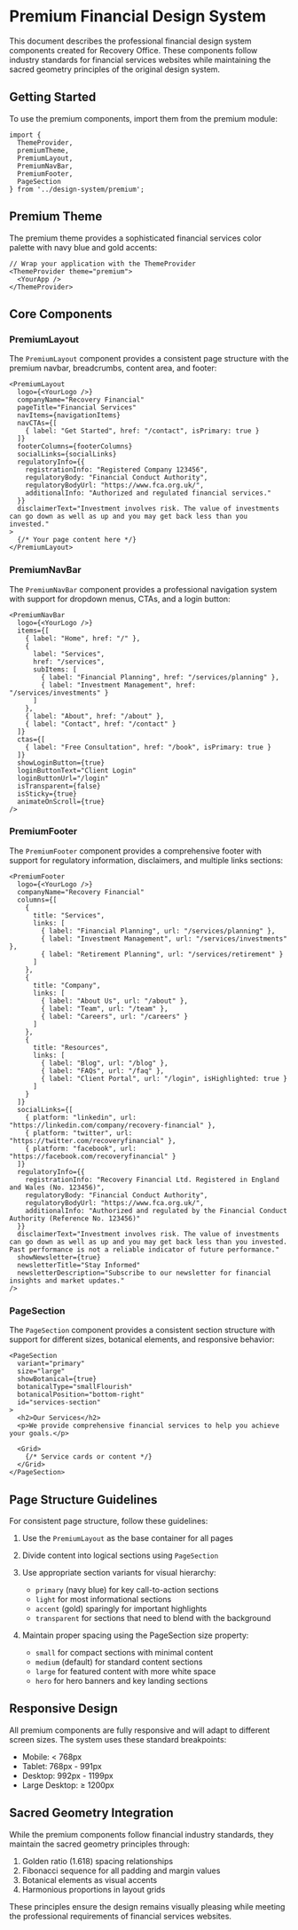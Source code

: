 # Premium Financial Design System

This document describes the professional financial design system components created for Recovery Office. These components follow industry standards for financial services websites while maintaining the sacred geometry principles of the original design system.

## Getting Started

To use the premium components, import them from the premium module:

```tsx
import { 
  ThemeProvider, 
  premiumTheme, 
  PremiumLayout, 
  PremiumNavBar, 
  PremiumFooter,
  PageSection 
} from '../design-system/premium';
```

## Premium Theme

The premium theme provides a sophisticated financial services color palette with navy blue and gold accents:

```tsx
// Wrap your application with the ThemeProvider
<ThemeProvider theme="premium">
  <YourApp />
</ThemeProvider>
```

## Core Components

### PremiumLayout

The `PremiumLayout` component provides a consistent page structure with the premium navbar, breadcrumbs, content area, and footer:

```tsx
<PremiumLayout
  logo={<YourLogo />}
  companyName="Recovery Financial"
  pageTitle="Financial Services"
  navItems={navigationItems}
  navCTAs={[
    { label: "Get Started", href: "/contact", isPrimary: true }
  ]}
  footerColumns={footerColumns}
  socialLinks={socialLinks}
  regulatoryInfo={{
    registrationInfo: "Registered Company 123456",
    regulatoryBody: "Financial Conduct Authority",
    regulatoryBodyUrl: "https://www.fca.org.uk/",
    additionalInfo: "Authorized and regulated financial services."
  }}
  disclaimerText="Investment involves risk. The value of investments can go down as well as up and you may get back less than you invested."
>
  {/* Your page content here */}
</PremiumLayout>
```

### PremiumNavBar

The `PremiumNavBar` component provides a professional navigation system with support for dropdown menus, CTAs, and a login button:

```tsx
<PremiumNavBar
  logo={<YourLogo />}
  items={[
    { label: "Home", href: "/" },
    { 
      label: "Services", 
      href: "/services",
      subItems: [
        { label: "Financial Planning", href: "/services/planning" },
        { label: "Investment Management", href: "/services/investments" }
      ]
    },
    { label: "About", href: "/about" },
    { label: "Contact", href: "/contact" }
  ]}
  ctas={[
    { label: "Free Consultation", href: "/book", isPrimary: true }
  ]}
  showLoginButton={true}
  loginButtonText="Client Login"
  loginButtonUrl="/login"
  isTransparent={false}
  isSticky={true}
  animateOnScroll={true}
/>
```

### PremiumFooter

The `PremiumFooter` component provides a comprehensive footer with support for regulatory information, disclaimers, and multiple links sections:

```tsx
<PremiumFooter
  logo={<YourLogo />}
  companyName="Recovery Financial"
  columns={[
    {
      title: "Services",
      links: [
        { label: "Financial Planning", url: "/services/planning" },
        { label: "Investment Management", url: "/services/investments" },
        { label: "Retirement Planning", url: "/services/retirement" }
      ]
    },
    {
      title: "Company",
      links: [
        { label: "About Us", url: "/about" },
        { label: "Team", url: "/team" },
        { label: "Careers", url: "/careers" }
      ]
    },
    {
      title: "Resources",
      links: [
        { label: "Blog", url: "/blog" },
        { label: "FAQs", url: "/faq" },
        { label: "Client Portal", url: "/login", isHighlighted: true }
      ]
    }
  ]}
  socialLinks={[
    { platform: "linkedin", url: "https://linkedin.com/company/recovery-financial" },
    { platform: "twitter", url: "https://twitter.com/recoveryfinancial" },
    { platform: "facebook", url: "https://facebook.com/recoveryfinancial" }
  ]}
  regulatoryInfo={{
    registrationInfo: "Recovery Financial Ltd. Registered in England and Wales (No. 123456)",
    regulatoryBody: "Financial Conduct Authority",
    regulatoryBodyUrl: "https://www.fca.org.uk/",
    additionalInfo: "Authorized and regulated by the Financial Conduct Authority (Reference No. 123456)"
  }}
  disclaimerText="Investment involves risk. The value of investments can go down as well as up and you may get back less than you invested. Past performance is not a reliable indicator of future performance."
  showNewsletter={true}
  newsletterTitle="Stay Informed"
  newsletterDescription="Subscribe to our newsletter for financial insights and market updates."
/>
```

### PageSection

The `PageSection` component provides a consistent section structure with support for different sizes, botanical elements, and responsive behavior:

```tsx
<PageSection
  variant="primary"
  size="large"
  showBotanical={true}
  botanicalType="smallFlourish"
  botanicalPosition="bottom-right"
  id="services-section"
>
  <h2>Our Services</h2>
  <p>We provide comprehensive financial services to help you achieve your goals.</p>
  
  <Grid>
    {/* Service cards or content */}
  </Grid>
</PageSection>
```

## Page Structure Guidelines

For consistent page structure, follow these guidelines:

1. Use the `PremiumLayout` as the base container for all pages
2. Divide content into logical sections using `PageSection`
3. Use appropriate section variants for visual hierarchy:
   - `primary` (navy blue) for key call-to-action sections
   - `light` for most informational sections
   - `accent` (gold) sparingly for important highlights
   - `transparent` for sections that need to blend with the background

4. Maintain proper spacing using the PageSection size property:
   - `small` for compact sections with minimal content
   - `medium` (default) for standard content sections
   - `large` for featured content with more white space
   - `hero` for hero banners and key landing sections

## Responsive Design

All premium components are fully responsive and will adapt to different screen sizes. The system uses these standard breakpoints:

- Mobile: < 768px
- Tablet: 768px - 991px
- Desktop: 992px - 1199px
- Large Desktop: ≥ 1200px

## Sacred Geometry Integration

While the premium components follow financial industry standards, they maintain the sacred geometry principles through:

1. Golden ratio (1.618) spacing relationships
2. Fibonacci sequence for all padding and margin values
3. Botanical elements as visual accents
4. Harmonious proportions in layout grids

These principles ensure the design remains visually pleasing while meeting the professional requirements of financial services websites. 